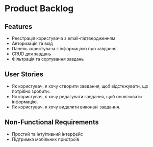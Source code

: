 # Product Backlog

## Features
- Реєстрація користувача з email-підтвердженням
- Авторизація та вхід
- Панель користувача з інформацією про завдання
- CRUD для завдань
- Фільтрація та сортування завдань

## User Stories
- Як користувач, я хочу створити завдання, щоб відстежувати, що потрібно зробити.
- Як користувач, я хочу редагувати завдання, щоб оновлювати інформацію.
- Як користувач, я хочу видалити виконані завдання.

## Non-Functional Requirements
- Простий та інтуїтивний інтерфейс
- Підтримка мобільних пристроїв
